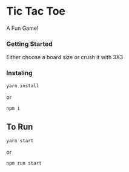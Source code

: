 # Tic Tac Toe

A Fun Game!

### Getting Started

Either choose a board size or crush it with 3X3

### Instaling

```
yarn install
```

or

```
npm i
```

## To Run

```
yarn start
```

or

```
npm run start
```
